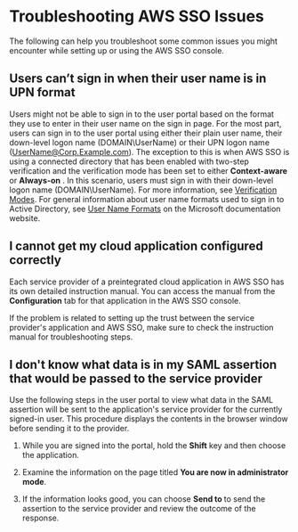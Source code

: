 # Troubleshooting AWS SSO Issues<a name="troubleshooting"></a>

The following can help you troubleshoot some common issues you might encounter while setting up or using the AWS SSO console\.

## Users can’t sign in when their user name is in UPN format<a name="issue3.title"></a>

Users might not be able to sign in to the user portal based on the format they use to enter in their user name on the sign in page\. For the most part, users can sign in to the user portal using either their plain user name, their down\-level logon name \(DOMAIN\\UserName\) or their UPN logon name \([UserName@Corp\.Example\.com](mailto:UserName@Corp.Example.com)\)\. The exception to this is when AWS SSO is using a connected directory that has been enabled with two\-step verification and the verification mode has been set to either **Context\-aware** or **Always\-on** \. In this scenario, users must sign in with their down\-level logon name \(DOMAIN\\UserName\)\. For more information, see [Verification Modes](http://nickpi.aka.corp.amazon.com/docs/Peregrine/mfa/enable-two-step-verification.html#two-step-modes)\. For general information about user name formats used to sign in to Active Directory, see [User Name Formats](https://docs.microsoft.com/en-us/windows/desktop/secauthn/user-name-formats) on the Microsoft documentation website\.

## I cannot get my cloud application configured correctly<a name="issue1"></a>

Each service provider of a preintegrated cloud application in AWS SSO has its own detailed instruction manual\. You can access the manual from the **Configuration** tab for that application in the AWS SSO console\.

If the problem is related to setting up the trust between the service provider's application and AWS SSO, make sure to check the instruction manual for troubleshooting steps\.

## I don't know what data is in my SAML assertion that would be passed to the service provider<a name="issue2"></a>

Use the following steps in the user portal to view what data in the SAML assertion will be sent to the application's service provider for the currently signed\-in user\. This procedure displays the contents in the browser window before sending it to the provider\.

1. While you are signed into the portal, hold the **Shift** key and then choose the application\.

1. Examine the information on the page titled **You are now in administrator mode**\. 

1. If the information looks good, you can choose **Send to <application>** to send the assertion to the service provider and review the outcome of the response\.